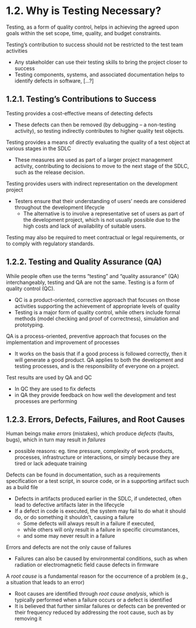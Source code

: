 # 1.2. Why is Testing Necessary?

Testing, as a form of quality control, helps in achieving the agreed upon goals within the set scope, time, quality, and budget constraints.

Testing’s contribution to success should not be restricted to the test team activities
* Any stakeholder can use their testing skills to bring the project closer to success
* Testing components, systems, and associated documentation helps to identify defects in software, [...?]

## 1.2.1. Testing’s Contributions to Success

Testing provides a cost-effective means of detecting defects
* These defects can then be removed (by debugging – a non-testing activity), so testing indirectly contributes to higher quality test objects.

Testing provides a means of directly evaluating the quality of a test object at various stages in the SDLC
* These measures are used as part of a larger project management activity, contributing to decisions to move to the next stage of the SDLC, such as the release decision.

Testing provides users with indirect representation on the development project
* Testers ensure that their understanding of users’ needs are considered throughout the development lifecycle
  + The alternative is to involve a representative set of users as part of the development project, which is not usually possible due to the high costs and lack of availability of suitable users.

Testing may also be required to meet contractual or legal requirements, or to comply with regulatory standards.

## 1.2.2. Testing and Quality Assurance (QA)

While people often use the terms “testing” and “quality assurance” (QA) interchangeably, testing and QA are not the same. Testing is a form of quality control (QC).
* QC is a product-oriented, corrective approach that focuses on those activities supporting the achievement of appropriate levels of quality
* Testing is a major form of quality control, while others include formal methods (model checking and proof of correctness), simulation and prototyping.

QA is a process-oriented, preventive approach that focuses on the implementation and improvement of processes
* It works on the basis that if a good process is followed correctly, then it will generate a good product. QA applies to both the development and testing processes, and is the responsibility of everyone on a project.

Test results are used by QA and QC
* In QC they are used to fix defects
* in QA they provide feedback on how well the development and test processes are performing

## 1.2.3. Errors, Defects, Failures, and Root Causes

Human beings make *errors* (mistakes), which produce *defects* (faults, bugs), which in turn may result in *failures*
* possible reasons: eg. time pressure, complexity of work products, processes, infrastructure or interactions, or simply because they are tired or lack adequate training

Defects can be found in documentation, such as a requirements specification or a test script, in source code, or in a supporting artifact such as a build file
* Defects in artifacts produced earlier in the SDLC, if undetected, often lead to defective artifacts later in the lifecycle
* If a defect in code is executed, the system may fail to do what it should do, or do something it shouldn’t, causing a failure
  + Some defects will always result in a failure if executed,
  + while others will only result in a failure in specific circumstances,
  + and some may never result in a failure

Errors and defects are not the only cause of failures
* Failures can also be caused by environmental conditions, such as when radiation or electromagnetic field cause defects in firmware

A *root cause* is a fundamental reason for the occurrence of a problem (e.g., a situation that leads to an error)
* Root causes are identified through *root cause analysis*, which is typically performed when a failure occurs or a defect is identified
* It is believed that further similar failures or defects can be prevented or their frequency reduced by addressing the root cause, such as by removing it
